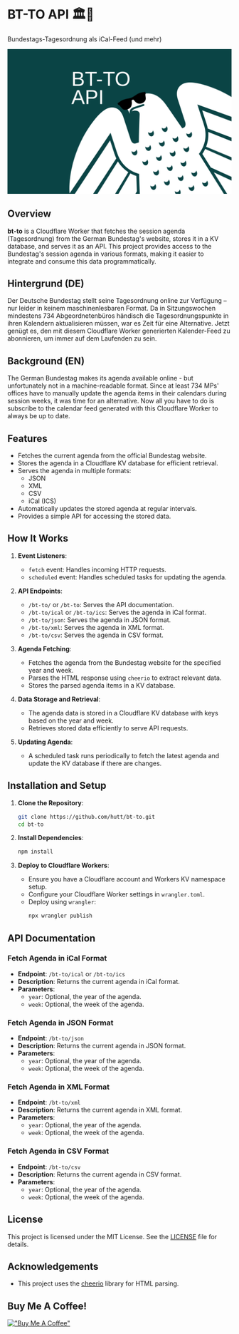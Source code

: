 # BT-TO API 🏛️📅
Bundestags-Tagesordnung als iCal-Feed (und mehr)

![Link Preview Image](bt-to-api.svg)

## Overview

**bt-to** is a Cloudflare Worker that fetches the session agenda (Tagesordnung) from the German Bundestag's website, stores it in a KV database, and serves it as an API. This project provides access to the Bundestag's session agenda in various formats, making it easier to integrate and consume this data programmatically.

## Hintergrund (DE)

Der Deutsche Bundestag stellt seine Tagesordnung online zur Verfügung – nur leider in keinem maschinenlesbaren Format. Da in Sitzungswochen mindestens 734 Abgeordnetenbüros händisch die Tagesordnungspunkte in ihren Kalendern aktualisieren müssen, war es Zeit für eine Alternative. Jetzt genügt es, den mit diesem Cloudflare Worker generierten Kalender-Feed zu abonnieren, um immer auf dem Laufenden zu sein.

## Background (EN)

The German Bundestag makes its agenda available online - but unfortunately not in a machine-readable format. Since at least 734 MPs' offices have to manually update the agenda items in their calendars during session weeks, it was time for an alternative. Now all you have to do is subscribe to the calendar feed generated with this Cloudflare Worker to always be up to date.

## Features

- Fetches the current agenda from the official Bundestag website.
- Stores the agenda in a Cloudflare KV database for efficient retrieval.
- Serves the agenda in multiple formats:
  - JSON
  - XML
  - CSV
  - iCal (ICS)
- Automatically updates the stored agenda at regular intervals.
- Provides a simple API for accessing the stored data.

## How It Works

1. **Event Listeners**:
   - `fetch` event: Handles incoming HTTP requests.
   - `scheduled` event: Handles scheduled tasks for updating the agenda.

2. **API Endpoints**:
   - `/bt-to/` or `/bt-to`: Serves the API documentation.
   - `/bt-to/ical` or `/bt-to/ics`: Serves the agenda in iCal format.
   - `/bt-to/json`: Serves the agenda in JSON format.
   - `/bt-to/xml`: Serves the agenda in XML format.
   - `/bt-to/csv`: Serves the agenda in CSV format.

3. **Agenda Fetching**:
   - Fetches the agenda from the Bundestag website for the specified year and week.
   - Parses the HTML response using `cheerio` to extract relevant data.
   - Stores the parsed agenda items in a KV database.

4. **Data Storage and Retrieval**:
   - The agenda data is stored in a Cloudflare KV database with keys based on the year and week.
   - Retrieves stored data efficiently to serve API requests.

5. **Updating Agenda**:
   - A scheduled task runs periodically to fetch the latest agenda and update the KV database if there are changes.

## Installation and Setup

1. **Clone the Repository**:
   ```sh
   git clone https://github.com/hutt/bt-to.git
   cd bt-to
   ```

2. **Install Dependencies**:
   ```sh
   npm install
   ```

3. **Deploy to Cloudflare Workers**:
   - Ensure you have a Cloudflare account and Workers KV namespace setup.
   - Configure your Cloudflare Worker settings in `wrangler.toml`.
   - Deploy using `wrangler`:
     ```sh
     npx wrangler publish
     ```

## API Documentation

### Fetch Agenda in iCal Format

- **Endpoint**: `/bt-to/ical` or `/bt-to/ics`
- **Description**: Returns the current agenda in iCal format.
- **Parameters**:
  - `year`: Optional, the year of the agenda.
  - `week`: Optional, the week of the agenda.

### Fetch Agenda in JSON Format

- **Endpoint**: `/bt-to/json`
- **Description**: Returns the current agenda in JSON format.
- **Parameters**:
  - `year`: Optional, the year of the agenda.
  - `week`: Optional, the week of the agenda.

### Fetch Agenda in XML Format

- **Endpoint**: `/bt-to/xml`
- **Description**: Returns the current agenda in XML format.
- **Parameters**:
  - `year`: Optional, the year of the agenda.
  - `week`: Optional, the week of the agenda.

### Fetch Agenda in CSV Format

- **Endpoint**: `/bt-to/csv`
- **Description**: Returns the current agenda in CSV format.
- **Parameters**:
  - `year`: Optional, the year of the agenda.
  - `week`: Optional, the week of the agenda.

## License

This project is licensed under the MIT License. See the [LICENSE](LICENSE.md) file for details.

## Acknowledgements

- This project uses the [cheerio](https://github.com/cheeriojs/cheerio) library for HTML parsing.

## Buy Me A Coffee!

[!["Buy Me A Coffee"](https://cdn.buymeacoffee.com/buttons/v2/default-yellow.png)](https://www.buymeacoffee.com/jannishutt)
